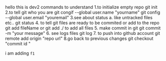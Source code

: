 hello this is  dev2
commands to understand 
1.to initialize empty repo 
git init
2.to tell git who you are
git congif --global user.name "yourname"
git config --global user.email "youremail"
3.see about status 
a. like untracked files etc..
git status
4. to tell git files are ready to be commited or add to the repo
git add fileName
or git add ./ to add all files
5. make commit in git 
git commit -m "your message"
6. see logs files
git log
7. to push into github account
git remote add origin "repo url"
8.go back to previous changes
git checkout "commit id "

i am adding `f1`
